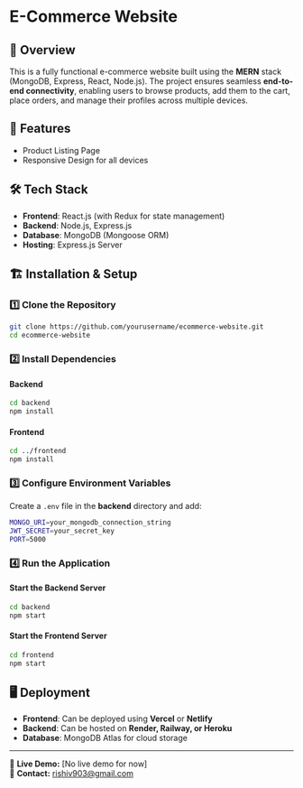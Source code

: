 # E-Commerce Website

## 📌 Overview
This is a fully functional e-commerce website built using the **MERN** stack (MongoDB, Express, React, Node.js). The project ensures seamless **end-to-end connectivity**, enabling users to browse products, add them to the cart, place orders, and manage their profiles across multiple devices.

## 🚀 Features
- Product Listing Page
- Responsive Design for all devices

## 🛠️ Tech Stack
- **Frontend**: React.js (with Redux for state management)
- **Backend**: Node.js, Express.js
- **Database**: MongoDB (Mongoose ORM)
- **Hosting**: Express.js Server

## 🏗️ Installation & Setup

### 1️⃣ Clone the Repository
```sh
git clone https://github.com/yourusername/ecommerce-website.git
cd ecommerce-website
```

### 2️⃣ Install Dependencies
#### Backend
```sh
cd backend
npm install
```

#### Frontend
```sh
cd ../frontend
npm install
```

### 3️⃣ Configure Environment Variables
Create a `.env` file in the **backend** directory and add:
```sh
MONGO_URI=your_mongodb_connection_string
JWT_SECRET=your_secret_key
PORT=5000
```

### 4️⃣ Run the Application
#### Start the Backend Server
```sh
cd backend
npm start
```

#### Start the Frontend Server
```sh
cd frontend
npm start
```

## 🖥️ Deployment
- **Frontend**: Can be deployed using **Vercel** or **Netlify**
- **Backend**: Can be hosted on **Render, Railway, or Heroku**
- **Database**: MongoDB Atlas for cloud storage



---

🔗 **Live Demo:** [No live demo for now]  
📧 **Contact:** rishiv903@gmail.com

